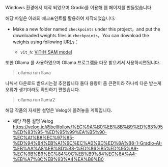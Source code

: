 Windows 환경에서 제작 되었으며 Gradio를 이용해 웹 페이지를 만들었습니다.

해당 파일은  아래의 체크포인트를 활용하여 제작되었습니다.

- Make a new folder named `checkpoints` under this project，and put the downloaded weights files in `checkpoints`。You can download the weights using following URLs：

  - `vit_h`: [ViT-H SAM model](https://dl.fbaipublicfiles.com/segment_anything/sam_vit_h_4b8939.pth)

또한 Ollama 를 사용하였으며
Ollama 프로그램을 다운 받으셔서 사용하시면됩니다.
> ollama run llava



나눠서 다운로드 받으시는걸 추천합니다 둘다 용량이 좀 큰편이라 하나씩 다운 받는게 오류가 생기더라도 확인하기 편했습니다.
> ollama run llama2

해당 작품의 자세한 설명은 Velog에 올려놓을 계획입니다.

- 해당 작품 설명 Velog
https://velog.io/@bellfollow/%EC%9A%B0%EB%8B%B9%ED%83%95%ED%83%95-%ED%95%99%EA%B5%90-%EC%A1%B8%EC%97%85-%ED%94%84%EB%A1%9C%EC%A0%9D%ED%8A%B8-1-Gradio-AI-%EB%AA%A8%EB%8D%B8-%ED%86%B5%ED%95%A9-%EC%9B%B9%EC%84%9C%EB%B9%84%EC%8A%A4-%EB%A7%8C%EB%93%A4%EA%B8%B0
